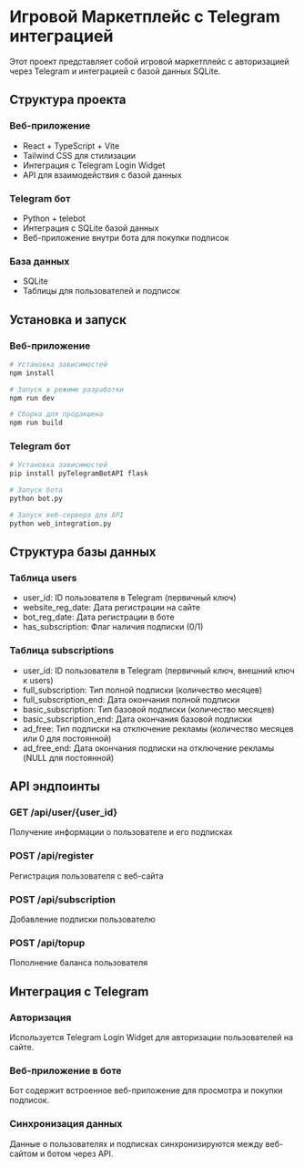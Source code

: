 # Игровой Маркетплейс с Telegram интеграцией

Этот проект представляет собой игровой маркетплейс с авторизацией через Telegram и интеграцией с базой данных SQLite.

## Структура проекта

### Веб-приложение
- React + TypeScript + Vite
- Tailwind CSS для стилизации
- Интеграция с Telegram Login Widget
- API для взаимодействия с базой данных

### Telegram бот
- Python + telebot
- Интеграция с SQLite базой данных
- Веб-приложение внутри бота для покупки подписок

### База данных
- SQLite
- Таблицы для пользователей и подписок

## Установка и запуск

### Веб-приложение
```bash
# Установка зависимостей
npm install

# Запуск в режиме разработки
npm run dev

# Сборка для продакшена
npm run build
```

### Telegram бот
```bash
# Установка зависимостей
pip install pyTelegramBotAPI flask

# Запуск бота
python bot.py

# Запуск веб-сервера для API
python web_integration.py
```

## Структура базы данных

### Таблица users
- user_id: ID пользователя в Telegram (первичный ключ)
- website_reg_date: Дата регистрации на сайте
- bot_reg_date: Дата регистрации в боте
- has_subscription: Флаг наличия подписки (0/1)

### Таблица subscriptions
- user_id: ID пользователя в Telegram (первичный ключ, внешний ключ к users)
- full_subscription: Тип полной подписки (количество месяцев)
- full_subscription_end: Дата окончания полной подписки
- basic_subscription: Тип базовой подписки (количество месяцев)
- basic_subscription_end: Дата окончания базовой подписки
- ad_free: Тип подписки на отключение рекламы (количество месяцев или 0 для постоянной)
- ad_free_end: Дата окончания подписки на отключение рекламы (NULL для постоянной)

## API эндпоинты

### GET /api/user/{user_id}
Получение информации о пользователе и его подписках

### POST /api/register
Регистрация пользователя с веб-сайта

### POST /api/subscription
Добавление подписки пользователю

### POST /api/topup
Пополнение баланса пользователя

## Интеграция с Telegram

### Авторизация
Используется Telegram Login Widget для авторизации пользователей на сайте.

### Веб-приложение в боте
Бот содержит встроенное веб-приложение для просмотра и покупки подписок.

### Синхронизация данных
Данные о пользователях и подписках синхронизируются между веб-сайтом и ботом через API.